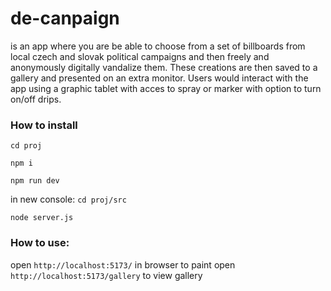 # de-canpaign
is an app where you are be able to choose from a set of billboards from local czech and slovak political campaigns and then freely and anonymously digitally vandalize them. These creations are then saved to a gallery and presented on an extra monitor. Users would interact with the app using a graphic tablet with acces to spray or marker with option to turn on/off drips. 


### How to install
`cd proj`

`npm i `

`npm run dev`

in new console:
`cd proj/src`

`node server.js`

### How to use:
open `http://localhost:5173/` in browser to paint
open `http://localhost:5173/gallery` to view gallery
